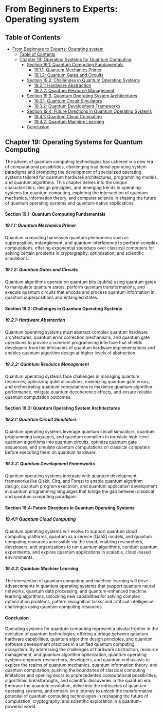 # From Beginners to Experts: Operating system
## Table of Contents
- [From Beginners to Experts: Operating system](#from-beginners-to-experts-operating-system)
  - [Table of Contents](#table-of-contents)
  - [Chapter 19: Operating Systems for Quantum Computing](#chapter-19-operating-systems-for-quantum-computing)
      - [Section 19.1: Quantum Computing Fundamentals](#section-191-quantum-computing-fundamentals)
        - [19.1.1: Quantum Mechanics Primer](#1911-quantum-mechanics-primer)
        - [19.1.2: Quantum Gates and Circuits](#1912-quantum-gates-and-circuits)
      - [Section 19.2: Challenges in Quantum Operating Systems](#section-192-challenges-in-quantum-operating-systems)
        - [19.2.1: Hardware Abstraction](#1921-hardware-abstraction)
        - [19.2.2: Quantum Resource Management](#1922-quantum-resource-management)
      - [Section 19.3: Quantum Operating System Architectures](#section-193-quantum-operating-system-architectures)
        - [19.3.1: Quantum Circuit Simulators](#1931-quantum-circuit-simulators)
        - [19.3.2: Quantum Development Frameworks](#1932-quantum-development-frameworks)
      - [Section 19.4: Future Directions in Quantum Operating Systems](#section-194-future-directions-in-quantum-operating-systems)
        - [19.4.1: Quantum Cloud Computing](#1941-quantum-cloud-computing)
        - [19.4.2: Quantum Machine Learning](#1942-quantum-machine-learning)
      - [Conclusion](#conclusion)

## Chapter 19: Operating Systems for Quantum Computing

The advent of quantum computing technologies has ushered in a new era of computational possibilities, challenging traditional operating system paradigms and prompting the development of specialized operating systems tailored for quantum hardware architectures, programming models, and quantum algorithms. This chapter delves into the unique characteristics, design principles, and emerging trends in operating systems for quantum computing, exploring the intersection of quantum mechanics, information theory, and computer science in shaping the future of quantum operating systems and quantum-native applications.

#### Section 19.1: Quantum Computing Fundamentals

##### 19.1.1: Quantum Mechanics Primer

Quantum computing harnesses quantum phenomena such as superposition, entanglement, and quantum interference to perform complex computations, offering exponential speedups over classical computers for solving certain problems in cryptography, optimization, and scientific simulations.

##### 19.1.2: Quantum Gates and Circuits

Quantum algorithms operate on quantum bits (qubits) using quantum gates to manipulate quantum states, perform quantum transformations, and execute quantum circuits that encode and process quantum information in quantum superpositions and entangled states.

#### Section 19.2: Challenges in Quantum Operating Systems

##### 19.2.1: Hardware Abstraction

Quantum operating systems must abstract complex quantum hardware architectures, quantum error correction mechanisms, and quantum gate operations to provide a coherent programming interface that shields developers from the intricacies of quantum hardware implementations and enables quantum algorithm design at higher levels of abstraction.

##### 19.2.2: Quantum Resource Management

Quantum operating systems face challenges in managing quantum resources, optimizing qubit allocations, minimizing quantum gate errors, and orchestrating quantum computations to maximize quantum algorithm performance, mitigate quantum decoherence effects, and ensure reliable quantum computation outcomes.

#### Section 19.3: Quantum Operating System Architectures

##### 19.3.1: Quantum Circuit Simulators

Quantum operating systems leverage quantum circuit simulators, quantum programming languages, and quantum compilers to translate high-level quantum algorithms into quantum circuits, optimize quantum gate sequences, and simulate quantum computations on classical computers before executing them on quantum hardware.

##### 19.3.2: Quantum Development Frameworks

Quantum operating systems integrate with quantum development frameworks like Qiskit, Cirq, and Forest to enable quantum algorithm design, quantum program execution, and quantum application development in quantum programming languages that bridge the gap between classical and quantum computing paradigms.

#### Section 19.4: Future Directions in Quantum Operating Systems

##### 19.4.1: Quantum Cloud Computing

Quantum operating systems will evolve to support quantum cloud computing platforms, quantum as a service (QaaS) models, and quantum computing resources accessible via the cloud, enabling researchers, developers, and organizations to run quantum algorithms, conduct quantum experiments, and explore quantum applications in scalable, cloud-based environments.

##### 19.4.2: Quantum Machine Learning

The intersection of quantum computing and machine learning will drive advancements in quantum operating systems that support quantum neural networks, quantum data processing, and quantum-enhanced machine learning algorithms, unlocking new capabilities for solving complex optimization problems, pattern recognition tasks, and artificial intelligence challenges using quantum computing resources.

#### Conclusion

Operating systems for quantum computing represent a pivotal frontier in the evolution of quantum technologies, offering a bridge between quantum hardware capabilities, quantum algorithm design principles, and quantum software development practices in a unified quantum computing ecosystem. By addressing the challenges of hardware abstraction, resource management, and quantum algorithm optimization, quantum operating systems empower researchers, developers, and quantum enthusiasts to explore the realms of quantum mechanics, quantum information theory, and quantum computation, pushing the boundaries of classical computing limitations and opening doors to unprecedented computational possibilities, algorithmic breakthroughs, and scientific discoveries in the quantum era. Embrace the quantum revolution, delve into the intricacies of quantum operating systems, and embark on a journey to unlock the transformative potential of quantum computing technologies in reshaping the future of computation, cryptography, and scientific exploration in a quantum-powered world.